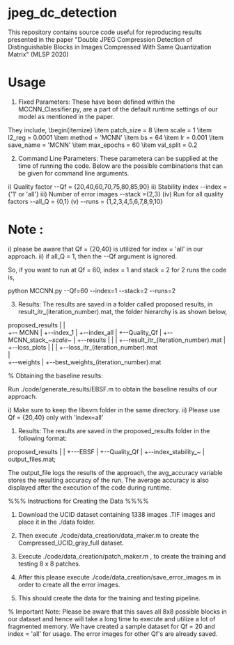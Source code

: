 # jpeg_dc_detection

This repository contains source code useful for reproducing results presented in the paper "Double JPEG Compression Detection of Distinguishable Blocks in Images Compressed With Same Quantization Matrix" (MLSP 2020)

# Usage

1) Fixed Parameters: These have been defined within the MCCNN_Classifier.py, are a part of the default runtime settings of our model as mentioned in the paper. 

They include, 
\begin{itemize}
\item patch_size = 8
\item scale = 1
\item l2_reg = 0.0001
\item method = 'MCNN'
\item bs = 64
\item lr = 0.001
\item save_name = 'MCNN'
\item max_epochs = 60
\item val_split = 0.2



2) Command Line Parameters: These parametera can be supplied at the time of running the code. Below are the possible combinations that can be given for command line arguments. 

i)   Quality factor --Qf = {20,40,60,70,75,80,85,90}
ii)  Stability index  --index = {'1' or 'all'} 
iii) Number of error images --stack ={2,3}
(iv) Run for all quality factors --all_Q = {0,1} 
(v)  --runs = {1,2,3,4,5,6,7,8,9,10}

# Note : 
 
i) please be aware that Qf = {20,40} is utilized for index = 'all' in our approach. 
ii) if all_Q = 1, then the --Qf argument is ignored.

So, if you want to run at Qf = 60, index = 1 and stack = 2 for 2 runs the code is, 

python MCCNN.py --Qf=60 --index=1 --stack=2 --runs=2


3) Results:  The results are saved in a folder called proposed results, in result_itr_(iteration_number).mat, the folder hierarchy is as shown below, 


proposed_results
 |
 |    
 +-- MCNN
 	| 
	+--index_1
	|
	+--index_all
		|
		+--Quality_Qf
			|
			+--MCNN_stack_~_scale_~
				|
				+--results
				|	|
				|	+--result_itr_(iteration_number).mat
				|	
				+--loss_plots
				|	|
				|	+--loss_itr_(iteration_number).mat	
				|	
				+--weights
					|
					+--best_weights_(iteration_number).mat




% Obtaining the baseline results:

Run ./code/generate_results/EBSF.m to obtain the baseline results of our approach. 

i) Make sure to keep the libsvm folder in the same directory.
ii) Please use Qf = {20,40} only with 'index=all' 


1) Results: The results are saved in the proposed_results folder in the following format:


proposed_results
 |
 |
 +---EBSF
	|
	+--Quality_Qf
		|
		+--index_stability_~
			|
			output_files.mat; 


The output_file logs the results of the approach, the avg_accuracy variable stores the resulting accuracy of the run. 
The average accuracy is also displayed after the execution of the code during runtime.



%%% Instructions for Creating the Data %%%% 



1. Download the UCID dataset containing 1338 images .TIF images and place it in the ./data folder. 

2. Then execute ./code/data_creation/data_maker.m to create the Compressed_UCID_gray_full dataset. 

3. Execute  ./code/data_creation/patch_maker.m , to create the training and testing 8 x 8 patches. 

4. After this please execute ./code/data_creation/save_error_images.m in order to create all the error images.

5. This should create the data for the training and testing pipeline. 




% Important Note: Please be aware that this saves all 8x8 possible blocks in our dataset and hence will take a long time to execute and utilize a lot of fragmented memory.
We have created a sample dataset for Qf = 20 and index = 'all' for usage. The error images for other Qf's are already saved. 
